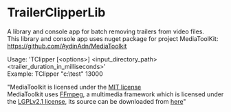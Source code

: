 # TrailerClipperLib
A library and console app for batch removing trailers from video files.  
This library and console app uses nuget package for project MediaToolKit: https://github.com/AydinAdn/MediaToolkit


Usage: 'TClipper [&lt;options&gt;] &lt;input_directory_path&gt; &lt;trailer_duration_in_milliseconds&gt;'  
Example: TClipper "c:\test" 13000  

"MediaToolkit is licensed under the [MIT license](https://github.com/AydinAdn/MediaToolkit/blob/master/LICENSE.md)  
MediaToolkit uses [FFmpeg](http://ffmpeg.org), a multimedia framework which is licensed under the [LGPLv2.1 license](http://www.gnu.org/licenses/old-licenses/lgpl-2.1.html), its source can be downloaded from [here](https://github.com/AydinAdn/MediaToolkit/tree/master/FFMpeg%20src)"
